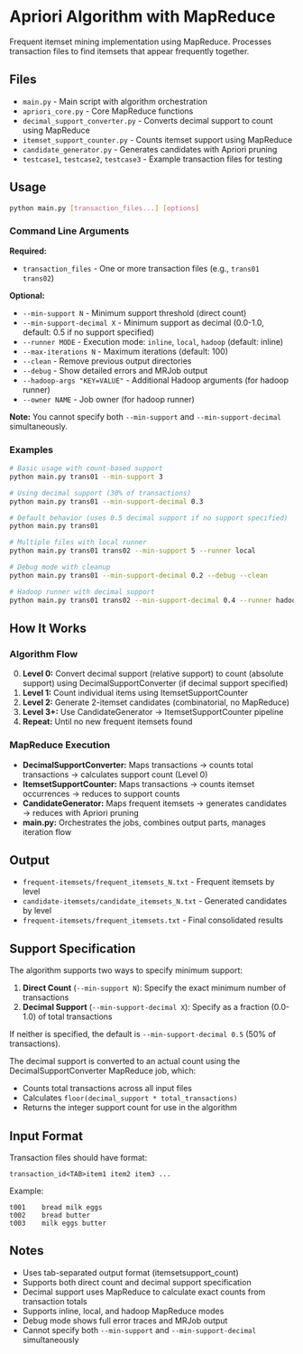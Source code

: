 # Apriori Algorithm with MapReduce

Frequent itemset mining implementation using MapReduce. Processes transaction files to find itemsets that appear frequently together.

## Files

- `main.py` - Main script with algorithm orchestration
- `apriori_core.py` - Core MapReduce functions 
- `decimal_support_converter.py` - Converts decimal support to count using MapReduce
- `itemset_support_counter.py` - Counts itemset support using MapReduce
- `candidate_generator.py` - Generates candidates with Apriori pruning
- `testcase1`, `testcase2`, `testcase3` - Example transaction files for testing

## Usage

```bash
python main.py [transaction_files...] [options]
```

### Command Line Arguments

**Required:**
- `transaction_files` - One or more transaction files (e.g., `trans01 trans02`)

**Optional:**
- `--min-support N` - Minimum support threshold (direct count)
- `--min-support-decimal X` - Minimum support as decimal (0.0-1.0, default: 0.5 if no support specified)
- `--runner MODE` - Execution mode: `inline`, `local`, `hadoop` (default: inline)
- `--max-iterations N` - Maximum iterations (default: 100)
- `--clean` - Remove previous output directories
- `--debug` - Show detailed errors and MRJob output
- `--hadoop-args "KEY=VALUE"` - Additional Hadoop arguments (for hadoop runner)
- `--owner NAME` - Job owner (for hadoop runner)

**Note:** You cannot specify both `--min-support` and `--min-support-decimal` simultaneously.

### Examples

```bash
# Basic usage with count-based support
python main.py trans01 --min-support 3

# Using decimal support (30% of transactions)
python main.py trans01 --min-support-decimal 0.3

# Default behavior (uses 0.5 decimal support if no support specified)
python main.py trans01

# Multiple files with local runner
python main.py trans01 trans02 --min-support 5 --runner local

# Debug mode with cleanup
python main.py trans01 --min-support-decimal 0.2 --debug --clean

# Hadoop runner with decimal support
python main.py trans01 trans02 --min-support-decimal 0.4 --runner hadoop --owner myuser
```

## How It Works

### Algorithm Flow
0. **Level 0:** Convert decimal support (relative support) to count (absolute support) using DecimalSupportConverter (if decimal support specified)
1. **Level 1:** Count individual items using ItemsetSupportCounter
2. **Level 2:** Generate 2-itemset candidates (combinatorial, no MapReduce)
3. **Level 3+:** Use CandidateGenerator → ItemsetSupportCounter pipeline
4. **Repeat:** Until no new frequent itemsets found

### MapReduce Execution
- **DecimalSupportConverter:** Maps transactions → counts total transactions → calculates support count (Level 0)
- **ItemsetSupportCounter:** Maps transactions → counts itemset occurrences → reduces to support counts
- **CandidateGenerator:** Maps frequent itemsets → generates candidates → reduces with Apriori pruning
- **main.py:** Orchestrates the jobs, combines output parts, manages iteration flow

## Output

- `frequent-itemsets/frequent_itemsets_N.txt` - Frequent itemsets by level
- `candidate-itemsets/candidate_itemsets_N.txt` - Generated candidates by level  
- `frequent-itemsets/frequent_itemsets.txt` - Final consolidated results

## Support Specification

The algorithm supports two ways to specify minimum support:

1. **Direct Count** (`--min-support N`): Specify the exact minimum number of transactions
2. **Decimal Support** (`--min-support-decimal X`): Specify as a fraction (0.0-1.0) of total transactions

If neither is specified, the default is `--min-support-decimal 0.5` (50% of transactions).

The decimal support is converted to an actual count using the DecimalSupportConverter MapReduce job, which:
- Counts total transactions across all input files
- Calculates `floor(decimal_support * total_transactions)`
- Returns the integer support count for use in the algorithm

## Input Format

Transaction files should have format:
```
transaction_id<TAB>item1 item2 item3 ...
```

Example:
```
t001	bread milk eggs
t002	bread butter
t003	milk eggs butter
```

## Notes

- Uses tab-separated output format (itemset<TAB>support_count)
- Supports both direct count and decimal support specification
- Decimal support uses MapReduce to calculate exact counts from transaction totals
- Supports inline, local, and hadoop MapReduce modes
- Debug mode shows full error traces and MRJob output
- Cannot specify both `--min-support` and `--min-support-decimal` simultaneously
